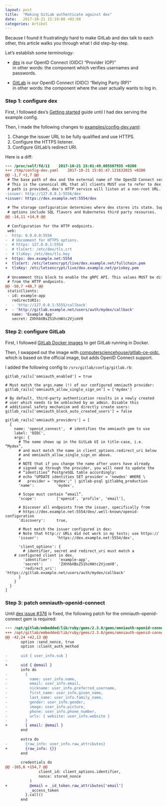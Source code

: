 ```yaml
---
layout: post
title:  "Making GitLab authenticate against dex"
date:   2017-10-21 15:19:00 +02:00
categories: Artikel
---
```


Because I found it frustratingly hard to make GitLab and dex talk to each other,
this article walks you through what I did step-by-step.

Let’s establish some terminology:

* [dex](https://github.com/coreos/dex) is our OpenID Connect (OIDC) “Provider
  (OP)”<br>in other words: the component which verifies usernames and passwords.

* [GitLab](https://gitlab.com/) is our OpenID Connect (OIDC) “Relying Party
  (RP)”<br>in other words: the component where the user actually wants to log
  in.

### Step 1: configure dex

First, I followed dex’s [Getting
started](https://github.com/coreos/dex/blob/master/Documentation/getting-started.md)
guide until I had dex serving the example config.

Then, I made the following changes to
[examples/config-dev.yaml](https://github.com/coreos/dex/blob/master/examples/config-dev.yaml):

1. Change the issuer URL to be fully qualified and use HTTPS.
2. Configure the HTTPS listener.
3. Configure GitLab’s redirect URI.

Here is a diff:

```diff
--- /proc/self/fd/11	2017-10-21 15:01:49.005587935 +0200
+++ /tmp/config-dev.yaml	2017-10-21 15:01:47.121632025 +0200
@@ -1,7 +1,7 @@
 # The base path of dex and the external name of the OpenID Connect service.
 # This is the canonical URL that all clients MUST use to refer to dex. If a
 # path is provided, dex's HTTP service will listen at a non-root URL.
-issuer: http://127.0.0.1:5556/dex
+issuer: https://dex.example.net:5554/dex
 
 # The storage configuration determines where dex stores its state. Supported
 # options include SQL flavors and Kubernetes third party resources.
@@ -14,11 +14,9 @@
 
 # Configuration for the HTTP endpoints.
 web:
-  http: 0.0.0.0:5556
-  # Uncomment for HTTPS options.
-  # https: 127.0.0.1:5554
-  # tlsCert: /etc/dex/tls.crt
-  # tlsKey: /etc/dex/tls.key
+  https: dex.example.net:5554
+  tlsCert: /etc/letsencrypt/live/dex.example.net/fullchain.pem
+  tlsKey: /etc/letsencrypt/live/dex.example.net/privkey.pem
 
 # Uncomment this block to enable the gRPC API. This values MUST be different
 # from the HTTP endpoints.
@@ -50,7 +48,7 @@
 staticClients:
 - id: example-app
   redirectURIs:
-  - 'http://127.0.0.1:5555/callback'
+  - 'http://gitlab.example.net/users/auth/mydex/callback'
   name: 'Example App'
   secret: ZXhhbXBsZS1hcHAtc2VjcmV0
```

### Step 2: configure GitLab

First, I followed [GitLab Docker
images](https://docs.gitlab.com/omnibus/docker/) to get GitLab running in
Docker.

Then, I swapped out the image with
[computersciencehouse/gitlab-ce-oidc](https://hub.docker.com/r/computersciencehouse/gitlab-ce-oidc/),
which is based on the official image, but adds OpenID Connect support.

I added the following config to `/srv/gitlab/config/gitlab.rb`:

```
gitlab_rails['omniauth_enabled'] = true

# Must match the args.name (!) of our configured omniauth provider:
gitlab_rails['omniauth_allow_single_sign_on'] = ['mydex']

# By default, third-party authentication results in a newly created
# user which needs to be unblocked by an admin. Disable this
# additional safety mechanism and directly create users:
gitlab_rails['omniauth_block_auto_created_users'] = false

gitlab_rails['omniauth_providers'] = [
  {
    name: 'openid_connect',  # identifies the omniauth gem to use
    label: 'OIDC',
    args: {
      # The name shows up in the GitLab UI in title-case, i.e. “Mydex”,
      # and must match the name in client_options.redirect_uri below
      # and omniauth_allow_single_sign_on above.
      #
      # NOTE that if you change the name after users have already
      # signed up through the provider, you will need to update the
      # “identities” PostgreSQL table accordingly:
      # echo "UPDATE identities SET provider = 'newdex' WHERE \
      #   provider = 'mydex';" | gitlab-psql gitlabhq_production
      'name':          'mydex',

      # Scope must contain “email”.
      'scope':         ['openid', 'profile', 'email'],

      # Discover all endpoints from the issuer, specifically from
      # https://dex.example.net:5554/dex/.well-known/openid-configuration
      'discovery':     true,

      # Must match the issuer configured in dex:
      # Note that http:// URLs did not work in my tests; use https://
      'issuer':        'https://dex.example.net:5554/dex',

      'client_options': {
        # identifier, secret and redirect_uri must match a
	# configured client in dex.
        'identifier':   'example-app',
        'secret':       'ZXhhbXBsZS1hcHAtc2VjcmV0',
        'redirect_uri': 'https://gitlab.example.net/users/auth/mydex/callback'
      }
    }
  }
]

```

### Step 3: patch omniauth-openid-connect

Until [dex issue #376](https://github.com/coreos/dex/issues/376) is fixed, the
following patch for the omniauth-openid-connect gem is required:

```diff
--- /opt/gitlab/embedded/lib/ruby/gems/2.3.0/gems/omniauth-openid-connect-0.2.3/lib/omniauth/strategies/openid_connect.rb.orig	2017-10-21 12:31:50.777602847 +0000
+++ /opt/gitlab/embedded/lib/ruby/gems/2.3.0/gems/omniauth-openid-connect-0.2.3/lib/omniauth/strategies/openid_connect.rb	2017-10-21 12:34:20.063308560 +0000
@@ -42,24 +42,13 @@
       option :send_nonce, true
       option :client_auth_method
 
-      uid { user_info.sub }
-
+      uid { @email }
       info do
-        {
-          name: user_info.name,
-          email: user_info.email,
-          nickname: user_info.preferred_username,
-          first_name: user_info.given_name,
-          last_name: user_info.family_name,
-          gender: user_info.gender,
-          image: user_info.picture,
-          phone: user_info.phone_number,
-          urls: { website: user_info.website }
-        }
+        { email: @email }
       end
 
       extra do
-        {raw_info: user_info.raw_attributes}
+        {raw_info: {}}
       end
 
       credentials do
@@ -165,6 +154,7 @@
               client_id: client_options.identifier,
               nonce: stored_nonce
           )
+          @email = _id_token.raw_attributes['email']
           _access_token
         }.call()
       end
```